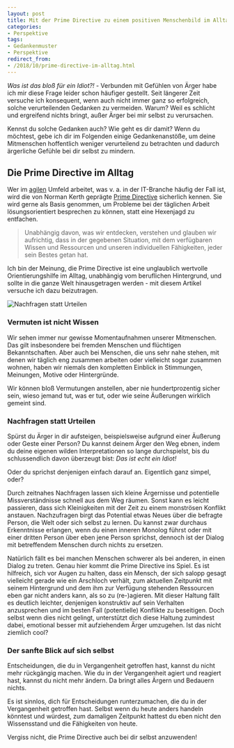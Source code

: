 ```yaml
---
layout: post
title: Mit der Prime Directive zu einem positiven Menschenbild im Alltag
categories:
- Perspektive
tags:
- Gedankenmuster
- Perspektive
redirect_from:
- /2018/10/prime-directive-im-alltag.html
---
```


*Was ist das bloß für ein Idiot?!* - Verbunden mit Gefühlen von
Ärger habe ich mir diese Frage leider schon häufiger gestellt. Seit
längerer Zeit versuche ich konsequent, wenn auch nicht immer ganz so
erfolgreich, solche verurteilenden Gedanken zu vermeiden. Warum? Weil es
schlicht und ergreifend nichts bringt, außer Ärger bei mir selbst zu
verursachen.

Kennst du solche Gedanken auch? Wie geht es dir damit? Wenn du möchtest,
gebe ich dir im Folgenden einige Gedankenanstöße, um deine Mitmenschen
hoffentlich weniger verurteilend zu betrachten und dadurch ärgerliche
Gefühle bei dir selbst zu mindern.

## Die Prime Directive im Alltag

Wer im [agilen](https://de.wikipedia.org/wiki/Agile_Softwareentwicklung)
Umfeld arbeitet, was v. a. in der IT-Branche häufig der Fall ist, wird
die von Norman Kerth geprägte [Prime Directive](https://retrospectivewiki.org/index.php?title=The_Prime_Directive)
sicherlich kennen. Sie wird gerne als Basis genommen, um Probleme bei
der täglichen Arbeit lösungsorientiert besprechen zu können, statt eine
Hexenjagd zu entfachen.

> Unabhängig davon, was wir entdecken, verstehen und glauben wir
> aufrichtig, dass in der gegebenen Situation, mit dem verfügbaren
> Wissen und Ressourcen und unseren individuellen Fähigkeiten, jeder
> sein Bestes getan hat.

Ich bin der Meinung, die Prime Directive ist eine unglaublich wertvolle
Orientierungshilfe im Alltag, unabhängig vom beruflichen Hintergrund,
und sollte in die ganze Welt hinausgetragen werden - mit diesem Artikel
versuche ich dazu beizutragen.

![Nachfragen statt Urteilen]({{site.baseurl}}/assets/img/posts/nachfragen-statt-urteilen.jpg)

### Vermuten ist nicht Wissen

Wir sehen immer nur gewisse Momentaufnahmen unserer Mitmenschen. Das
gilt insbesondere bei fremden Menschen und flüchtigen Bekanntschaften.
Aber auch bei Menschen, die uns sehr nahe stehen, mit denen wir täglich
eng zusammen arbeiten oder vielleicht sogar zusammen wohnen, haben wir
niemals den kompletten Einblick in Stimmungen, Meinungen, Motive oder
Hintergründe.

Wir können bloß Vermutungen anstellen, aber nie hundertprozentig sicher
sein, wieso jemand tut, was er tut, oder wie seine Äußerungen wirklich
gemeint sind.

### Nachfragen statt Urteilen

Spürst du Ärger in dir aufsteigen, beispielsweise aufgrund einer
Äußerung oder Geste einer Person? Du kannst deinem Ärger den Weg ebnen,
indem du deine eigenen wilden Interpretationen so lange durchspielst,
bis du schlussendlich davon überzeugt bist: *Das ist echt ein Idiot!*

Oder du sprichst denjenigen einfach darauf an. Eigentlich ganz simpel,
oder?

Durch zeitnahes Nachfragen lassen sich kleine Ärgernisse und potentielle
Missverständnisse schnell aus dem Weg räumen. Sonst kann es leicht
passieren, dass sich Kleinigkeiten mit der Zeit zu einem monströsen
Konflikt anstauen. Nachzufragen birgt das Potential etwas Neues über die
befragte Person, die Welt oder sich selbst zu lernen. Du kannst zwar
durchaus Erkenntnisse erlangen, wenn du einen inneren Monolog führst
oder mit einer dritten Person über eben jene Person sprichst, dennoch
ist der Dialog mit betreffendem Menschen durch nichts zu ersetzen.

Natürlich fällt es bei manchen Menschen schwerer als bei anderen, in
einen Dialog zu treten. Genau hier kommt die Prime Directive ins Spiel.
Es ist hilfreich, sich vor Augen zu halten, dass ein Mensch, der sich
salopp gesagt vielleicht gerade wie ein Arschloch verhält, zum aktuellen
Zeitpunkt mit seinem Hintergrund und dem ihm zur Verfügung stehenden
Ressourcen eben gar nicht anders kann, als so zu (re-)agieren. Mit
dieser Haltung fällt es deutlich leichter, denjenigen konstruktiv auf
sein Verhalten anzusprechen und im besten Fall (potentielle) Konflikte
zu beseitigen. Doch selbst wenn dies nicht gelingt, unterstützt dich
diese Haltung zumindest dabei, emotional besser mit aufziehendem Ärger
umzugehen. Ist das nicht ziemlich cool?

### Der sanfte Blick auf sich selbst

Entscheidungen, die du in Vergangenheit getroffen hast, kannst du nicht
mehr rückgängig machen. Wie du in der Vergangenheit agiert und reagiert
hast, kannst du nicht mehr ändern. Da bringt alles Ärgern und Bedauern
nichts.

Es ist sinnlos, dich für Entscheidungen runterzumachen, die du in der
Vergangenheit getroffen hast. Selbst wenn du heute anders handeln
könntest und würdest, zum damaligen Zeitpunkt hattest du eben nicht den
Wissensstand und die Fähigkeiten von heute.

Vergiss nicht, die Prime Directive auch bei dir selbst anzuwenden!
